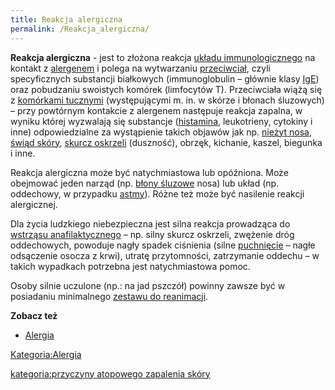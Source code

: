 ```yaml
---
title: Reakcja alergiczna
permalink: /Reakcja_alergiczna/
---
```


**Reakcja alergiczna** - jest to złożona reakcja [układu immunologicznego](/atopedia/Układ_immunologiczny "wikilink") na kontakt z [alergenem](/atopedia/Alergen "wikilink") i polega na wytwarzaniu [przeciwciał](/atopedia/Przeciwciało "wikilink"), czyli specyficznych substancji białkowych (immunoglobulin – głównie klasy [IgE](/atopedia/IgE "wikilink")) oraz pobudzaniu swoistych komórek (limfocytów T). Przeciwciała wiążą się z [komórkami tucznymi](/atopedia/Komórki_tuczne "wikilink") (występującymi m. in. w skórze i błonach śluzowych) – przy powtórnym kontakcie z alergenem następuje reakcja zapalna, w wyniku której wyzwalają się substancje ([histamina](/atopedia/Histamina "wikilink"), leukotrieny, cytokiny i inne) odpowiedzialne za wystąpienie takich objawów jak np. [nieżyt nosa](/atopedia/Alergiczny_nieżyt_nosa "wikilink"), [świąd skóry](/atopedia/Świąd "wikilink"), [skurcz oskrzeli](/atopedia/Astma_oskrzelowa "wikilink") (duszność), obrzęk, kichanie, kaszel, biegunka i inne.

Reakcja alergiczna może być natychmiastowa lub opóźniona. Może obejmować jeden narząd (np. [błony śluzowe](/atopedia/błona_śluzowa "wikilink") nosa) lub układ (np. oddechowy, w przypadku [astmy](/atopedia/astma "wikilink")). Różne też może być nasilenie reakcji alergicznej.

Dla życia ludzkiego niebezpieczna jest silna reakcja prowadząca do [wstrząsu anafilaktycznego](/atopedia/Wstrząs_anafilaktyczny "wikilink") – np. silny skurcz oskrzeli, zwężenie dróg oddechowych, powoduje nagły spadek ciśnienia (silne [puchnięcie](/atopedia/puchnięcie "wikilink") – nagłe odsączenie osocza z krwi), utratę przytomności, zatrzymanie oddechu – w takich wypadkach potrzebna jest natychmiastowa pomoc.

Osoby silnie uczulone (np.: na jad pszczół) powinny zawsze być w posiadaniu minimalnego [zestawu do reanimacji](/atopedia/Zestaw_do_reanimacji "wikilink").

**Zobacz też**

-   [Alergia](/atopedia/Alergia "wikilink")

[Kategoria:Alergia](/atopedia/Kategoria:Alergia "wikilink")

[kategoria:przyczyny atopowego zapalenia skóry](/atopedia/kategoria:przyczyny_atopowego_zapalenia_skóry "wikilink")
